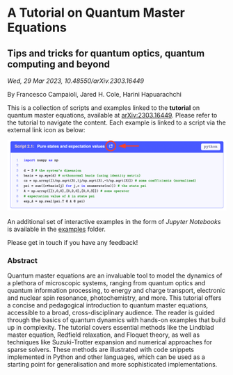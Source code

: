 # A Tutorial on Quantum Master Equations
## Tips and tricks for quantum optics, quantum computing and beyond

*Wed, 29 Mar 2023, 10.48550/arXiv.2303.16449*

By Francesco Campaioli, Jared H. Cole, Harini Hapuarachchi

This is a collection of scripts and examples linked to the **tutorial** on quantum master equations, available at [arXiv:2303.16449](https://arxiv.org/abs/2303.16449). Please refer to the tutorial to navigate the content. Each example is linked to a script via the external link icon as below:

![Example](example.png "Externa link to the scripts")

An additional set of interactive examples in the form of *Jupyter Notebooks* is available in the [examples](https://github.com/frnq/qme/tree/main/examples) folder.

Please get in touch if you have any feedback!

### Abstract

Quantum master equations are an invaluable tool to model the dynamics of a plethora of microscopic systems, ranging from quantum optics and quantum information processing, to energy and charge transport, electronic and nuclear spin resonance, photochemistry, and more. This tutorial offers a concise and pedagogical introduction to quantum master equations, accessible to a broad, cross-disciplinary audience. The reader is guided through the basics of quantum dynamics with hands-on examples that build up in complexity. The tutorial covers essential methods like the Lindblad master equation, Redfield relaxation, and Floquet theory, as well as techniques like Suzuki-Trotter expansion and numerical approaches for sparse solvers. These methods are illustrated with code snippets implemented in Python and other languages, which can be used as a starting point for generalisation and more sophisticated implementations.



